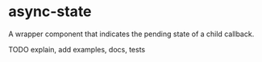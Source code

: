 # async-state

A wrapper component that indicates the pending state of a child callback.

TODO explain, add examples, docs, tests